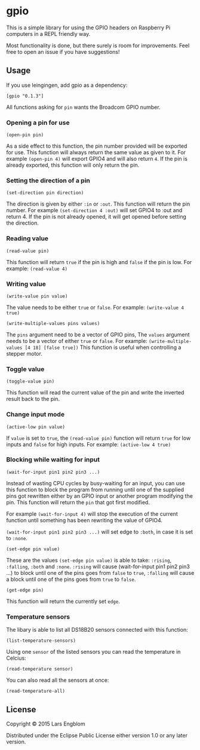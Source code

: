 # gpio

This is a simple library for using the GPIO headers on Raspberry Pi computers in a REPL friendly way.

Most functionality is done, but there surely is room for improvements. Feel free to open an issue if you have suggestions!

## Usage

If you use leingingen, add gpio as a dependency:

````
[gpio "0.1.3"]
````

All functions asking for `pin` wants the Broadcom GPIO number.

### Opening a pin for use

````
(open-pin pin)
````

As a side effect to this function, the pin number provided will be exported for use. This function will always return the same value as given to it. For example `(open-pin 4)` will export GPIO4 and will also return `4`. If the pin is already exported, this function will only return the pin.

### Setting the direction of a pin

````
(set-direction pin direction)
````

The direction is given by either `:in` or `:out`. This function will return the pin number. For example `(set-direction 4 :out)` will set GPIO4 to :out and return 4. If the pin is not already opened, it will get opened before setting the direction.

### Reading value

````
(read-value pin)
````

This function will return `true` if the pin is high and `false` if the pin is low. For example: `(read-value 4)`

### Writing value

````
(write-value pin value)
````

The value needs to be either `true` or `false`. For example: `(write-value 4 true)`

````
(write-multiple-values pins values)
````

The `pins` argument need to be a vector of GPIO pins, The `values` argument needs to be a vector of either `true` or `false`. For example: `(write-multiple-values [4 18] [false true])`
This function is useful when controlling a stepper motor.

### Toggle value

````
(toggle-value pin)
````

This function will read the current value of the pin and write the inverted result back to the pin.

### Change input mode

````
(active-low pin value)
````

If `value` is set to `true`, the `(read-value pin)` function will return `true` for low inputs and `false` for high inputs.
For example: `(active-low 4 true)`

### Blocking while waiting for input

````
(wait-for-input pin1 pin2 pin3 ...)
````

Instead of wasting CPU cycles by busy-waiting for an input, you can use this function to block the program from running until one of the supplied pins got rewritten either by an GPIO input or another program modifying the pin. This function will return the `pin` that got first modified.

For example `(wait-for-input 4)` will stop the execution of the current function until something has been rewriting the value of GPIO4.

`(wait-for-input pin1 pin2 pin3 ...)` will set edge to `:both`, in case it is set to `:none`.

````
(set-edge pin value)
````

These are the values `(set-edge pin value)` is able to take: `:rising`, `:falling`, `:both` and `:none`.
`:rising` will cause (wait-for-input pin1 pin2 pin3 ...) to block until one of the pins goes from `false` to `true`, `:falling` will cause a block until one of the pins goes from `true` to `false`.

````
(get-edge pin)
````

This function will return the currently set `edge`.

### Temperature sensors
The libary is able to list all DS18B20 sensors connected with this function:

````
(list-temperature-sensors)
````

Using one `sensor` of the listed sensors you can read the temperature in Celcius:

````
(read-temperature sensor)
````

You can also read all the sensors at once:

````
(read-temperature-all)
````

## License

Copyright © 2015 Lars Engblom

Distributed under the Eclipse Public License either version 1.0 or any later version.
